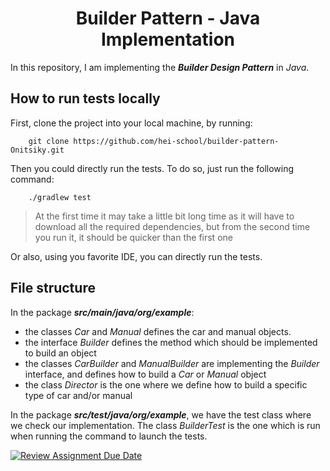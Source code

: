 # <center> Builder Pattern - Java Implementation </center>

In this repository, I am implementing the *__Builder Design Pattern__* in _Java_.

## How to run tests locally

First, clone the project into your local machine, by running:
```shell
    git clone https://github.com/hei-school/builder-pattern-Onitsiky.git
```

Then you could directly run the tests. To do so, just run the following command:
```shell
    ./gradlew test
```

> At the first time it may take a little bit long time as it will have to download all the required dependencies,
> but from the second time you run it, it should be quicker than the first one

Or also, using you favorite IDE, you can directly run the tests.

## File structure
In the package *__src/main/java/org/example__*:
- the classes _Car_ and _Manual_ defines the car and manual objects.
- the interface _Builder_ defines the method which should be implemented to build an object
- the classes _CarBuilder_ and _ManualBuilder_ are implementing the _Builder_ interface, and defines how to build a _Car_ or _Manual_ object
- the class _Director_ is the one where we define how to build a specific type of car and/or manual

In the package *__src/test/java/org/example__*, we have the test class where we check our implementation.
The class _BuilderTest_ is the one which is run when running the command to launch the tests.


[![Review Assignment Due Date](https://classroom.github.com/assets/deadline-readme-button-24ddc0f5d75046c5622901739e7c5dd533143b0c8e959d652212380cedb1ea36.svg)](https://classroom.github.com/a/eYTuOlgZ)
